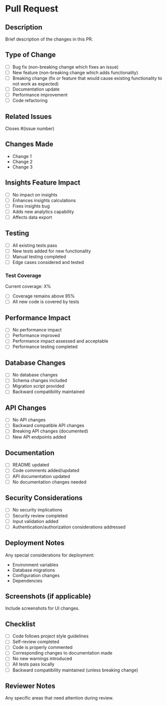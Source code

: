 # Pull Request

## Description
Brief description of the changes in this PR.

## Type of Change
- [ ] Bug fix (non-breaking change which fixes an issue)
- [ ] New feature (non-breaking change which adds functionality)
- [ ] Breaking change (fix or feature that would cause existing functionality to not work as expected)
- [ ] Documentation update
- [ ] Performance improvement
- [ ] Code refactoring

## Related Issues
Closes #(issue number)

## Changes Made
- Change 1
- Change 2
- Change 3

## Insights Feature Impact
- [ ] No impact on insights
- [ ] Enhances insights calculations
- [ ] Fixes insights bug
- [ ] Adds new analytics capability
- [ ] Affects data export

## Testing
- [ ] All existing tests pass
- [ ] New tests added for new functionality
- [ ] Manual testing completed
- [ ] Edge cases considered and tested

### Test Coverage
Current coverage: X%
- [ ] Coverage remains above 95%
- [ ] All new code is covered by tests

## Performance Impact
- [ ] No performance impact
- [ ] Performance improved
- [ ] Performance impact assessed and acceptable
- [ ] Performance testing completed

## Database Changes
- [ ] No database changes
- [ ] Schema changes included
- [ ] Migration script provided
- [ ] Backward compatibility maintained

## API Changes
- [ ] No API changes
- [ ] Backward compatible API changes
- [ ] Breaking API changes (documented)
- [ ] New API endpoints added

## Documentation
- [ ] README updated
- [ ] Code comments added/updated
- [ ] API documentation updated
- [ ] No documentation changes needed

## Security Considerations
- [ ] No security implications
- [ ] Security review completed
- [ ] Input validation added
- [ ] Authentication/authorization considerations addressed

## Deployment Notes
Any special considerations for deployment:
- Environment variables
- Database migrations
- Configuration changes
- Dependencies

## Screenshots (if applicable)
Include screenshots for UI changes.

## Checklist
- [ ] Code follows project style guidelines
- [ ] Self-review completed
- [ ] Code is properly commented
- [ ] Corresponding changes to documentation made
- [ ] No new warnings introduced
- [ ] All tests pass locally
- [ ] Backward compatibility maintained (unless breaking change)

## Reviewer Notes
Any specific areas that need attention during review.